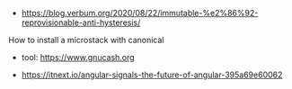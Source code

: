 - https://blog.verbum.org/2020/08/22/immutable-%e2%86%92-reprovisionable-anti-hysteresis/

How to install a microstack with canonical 

- tool: https://www.gnucash.org

- https://itnext.io/angular-signals-the-future-of-angular-395a69e60062
